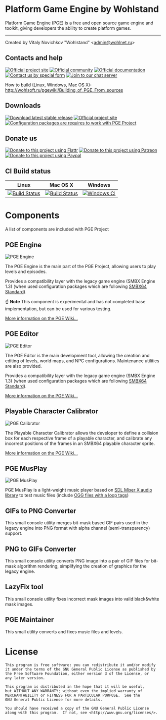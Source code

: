 Platform Game Engine by Wohlstand
===========
Platform Game Engine (PGE) is a free and open source game engine and toolkit, giving developers the ability to create platform games.

------

Created by Vitaly Novichkov "Wohlstand" &lt;admin@wohlnet.ru&gt;

## Contacts and help

[![Official project site](https://img.shields.io/badge/Official%20Site-Visit-yellow.svg)](http://wohlsoft.ru/PGE/)
[![Official community](https://img.shields.io/badge/Community-Visit-green.svg)](http://wohlsoft.ru/forum/)
[![Official documentation](https://img.shields.io/badge/Documentation-Read-green.svg)](http://wohlsoft.ru/pgewiki/)
[![Contact us by special form](https://img.shields.io/badge/Contact-us-blue.svg)](http://wohlsoft.ru/forum/memberlist.php?mode=contactadmin)
[![Join to our chat server](https://img.shields.io/badge/Discord-Join%20us-7289DA.svg)](https://discord.gg/qPBsvMy)

How to build (Linux, Windows, Mac OS X):
http://wohlsoft.ru/pgewiki/Building_of_PGE_From_sources

## Downloads
[![Download latest stable release](https://img.shields.io/badge/Download-Stable-green.svg)](http://wohlsoft.ru/PGE/#links)
[![Official project site](https://img.shields.io/badge/Download-Experimental-orange.svg)](http://wohlsoft.ru/docs/_laboratory/)
[![Configuration packages are requires to work with PGE Project](https://img.shields.io/badge/Download-Config%20packs-blue.svg)](http://wohlsoft.ru/config_packs/)


## Donate us

[![Donate to this project using Flattr](https://img.shields.io/badge/flattr-donate-green.svg)](https://flattr.com/submit/auto?fid=lgdjjy&url=https%3A%2F%2Fgithub.com%2FWohlSoft%2FPGE-Project)
[![Donate to this project using Patreon](https://img.shields.io/badge/patreon-donate-orange.svg)](http://patreon.com/Wohlstand)
[![Donate to this project using Paypal](https://img.shields.io/badge/paypal-donate-blue.svg)](http://wohlsoft.ru/paypal)


## CI Build status
Linux | Mac OS X | Windows
------------ | ------------- | -------------
[![Build Status](https://semaphoreci.com/api/v1/wohlstand/pge-project/branches/master/shields_badge.svg)](https://semaphoreci.com/wohlstand/pge-project) | [![Build Status](https://travis-ci.org/WohlSoft/PGE-Project.svg?branch=master)](https://travis-ci.org/WohlSoft/PGE-Project) | [![Windows CI](https://github.com/WohlSoft/PGE-Project/workflows/Windows%20CI/badge.svg?branch=master&event=push)](https://github.com/WohlSoft/PGE-Project/actions?query=workflow%3A%22Windows+CI%22)

# Components
A list of components are included with PGE Project

## PGE Engine

![PGE Engine](https://github.com/WohlSoft/PGE-Project/blob/master/Engine/_resources/icon/cat_256.png)

The PGE Engine is the main part of the PGE Project, allowing users to play levels and episodes.

Provides a compatibility layer with the legacy game engine (SMBX Engine 1.3) (when used configuration packages which are following [SMBX64 Standard](http://wohlsoft.ru/pgewiki/SMBX64)).

:point_up: **Note** This component is experimental and has not completed base implementation, but can be used for various testing.

[More information on the PGE Wiki...](http://wohlsoft.ru/pgewiki/PGE_Engine)


## PGE Editor

![PGE Editor](https://github.com/WohlSoft/PGE-Project/blob/master/Editor/_resources/images/cat_builder/cat_builder_256.png)

The PGE Editor is the main development tool, allowing the creation and editing of levels, world maps, and NPC configurations. Maintenance utilities are also provided.

Provides a compatibility layer with the legacy game engine (SMBX Engine 1.3) (when used configuration packages which are following [SMBX64 Standard](http://wohlsoft.ru/pgewiki/SMBX64)).

[More information on the PGE Wiki...](http://wohlsoft.ru/pgewiki/PGE_Editor)

## Playable Character Calibrator

![PGE Calibrator](https://github.com/WohlSoft/PGE-Project/blob/master/PlayableCalibrator/_resourses/icon/calibrator_256.png)

The Playable Character Calibrator allows the developer to define a collision box for each respective frame of a playable character, and calibrate any incorrect positions of the frames in an SMBX64 playable character sprite.

[More information on the PGE Wiki...](http://wohlsoft.ru/pgewiki/Playable_character_Calibrator)


## PGE MusPlay

![PGE MusPlay](https://github.com/WohlSoft/PGE-Project/blob/master/MusicPlayer/_resources/cat_musplay/cat_musplay_256x256.png)

PGE MusPlay is a light-weight music player based on [SDL Mixer X audio library](http://wohlsoft.ru/pgewiki/SDL_Mixer_X) to test music files (include [OGG files with a loop tags](http://wohlsoft.ru/pgewiki/How_To:_Looping_music_files))

## GIFs to PNG Converter

This small console utility merges bit-mask based GIF pairs used in the legacy engine into PNG format with alpha channel (semi-transparency) support.

## PNG to GIFs Converter

This small console utility converts PNG image into a pair of GIF files for bit-mask algorithm rendering, simplifying the creation of graphics for the legacy engine.

## LazyFix tool

This small console utility fixes incorrect mask images into valid black&white mask images.

## PGE Maintainer

This small utility converts and fixes music files and levels.


# License

    This program is free software: you can redistribute it and/or modify
    it under the terms of the GNU General Public License as published by
    the Free Software Foundation, either version 3 of the License, or
    any later version.

    This program is distributed in the hope that it will be useful,
    but WITHOUT ANY WARRANTY; without even the implied warranty of
    MERCHANTABILITY or FITNESS FOR A PARTICULAR PURPOSE.  See the
    GNU General Public License for more details.

    You should have received a copy of the GNU General Public License
    along with this program.  If not, see <http://www.gnu.org/licenses/>.

